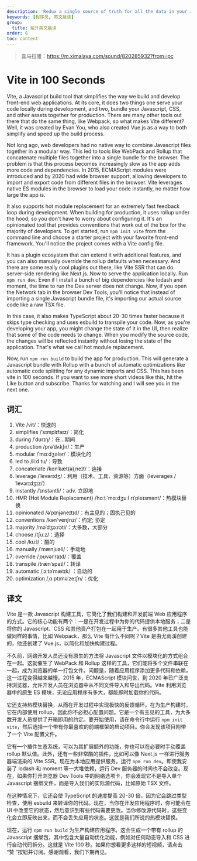 ```yaml
---
description: 'Redux a single source of truth for all the data in your Javascript application.'
keywords: [程序员, 英文晨读]
group:
  title: 紫升英文晨读
order: 8
toc: content
---
```


> 喜马拉雅：https://m.ximalaya.com/sound/820285932?from=pc

# Vite in 100 Seconds

Vite, a Javascript build tool that simplifies the way we build and develop front-end web applications. At its core, it does two things one serve your code locally during development, and two, bundle your Javascript, CSS, and other assets together for production. There are many other tools out there that do the same thing, like Webpack, so what makes Vite different? Well, it was created by Evan You, who also created Vue.js as a way to both simplify and speed up the build process.

Not long ago, web developers had no native way to combine Javascript files together in a modular way. This led to tools like WebPack and Rollup that concatenate multiple files together into a single bundle for the browser. The problem is that this process becomes increasingly slow as the app adds more code and dependencies. In 2015, ECMAScript modules were introduced and by 2020 had wide browser support, allowing developers to import and export code from different files in the browser. Vite leverages native ES modules in the browser to load your code instantly, no matter how large the app is.

It also supports hot module replacement for an extremely fast feedback loop during development. When building for production, it uses rollup under the hood, so you don't have to worry about configuring it. It's an opinionated tool that provides conventions that work out of the box for the majority of developers. To get started, run `npm init vite` from the command line and choose a starter project with your favorite front-end framework. You'll notice the project comes with a Vite config file.

It has a plugin ecosystem that can extend it with additional features, and you can also manually override the rollup defaults when necessary. And there are some really cool plugins out there, like Vite SSR that can do server-side rendering like Next.js. Now to serve the application locally. Run `npm run dev`. Even if I install a bunch of big dependencies like lodash and moment, the time to run the Dev server does not change. Now, if you open the Network tab in the browser Dev Tools, you'll notice that instead of importing a single Javascript bundle file, it's importing our actual source code like a raw TSX file.

In this case, it also makes TypeScript about 20-30 times faster because it skips type checking and uses esbuild to transpile your code. Now, as you're developing your app, you might change the state of it in the UI, then realize that some of the code needs to change. When you modify the source code, the changes will be reflected instantly without losing the state of the application. That's what we call hot module replacement.

Now, run `npm run build` to build the app for production. This will generate a Javascript bundle with Rollup with a bunch of automatic optimizations like automatic code splitting for any dynamic imports and CSS. This has been vite in 100 seconds. If you want to see more short videos like this, hit the Like button and subscribe. Thanks for watching and I will see you in the next one.

## 词汇

1. Vite /vit/：快速的
1. simplifies /ˈsɪmplɪfaɪz/：简化
1. during /ˈdʊrɪŋ/：在…期间
1. production /prəˈdʌkʃn/：生产
1. modular /ˈmɑːdʒələr/：模块化的
1. led to /liːd tu/：导致
1. concatenate /kɑnˈkæt(ə)ˌneɪt/：连接
1. leverage /ˈlevərɪdʒ/：利用（技术、工具、资源等）方面（leverages /ˈlevərɪdʒɪz/）
1. instantly /ˈɪnstəntli/：adv. 立即地
1. HMR (Hot Module Replacement) /hɑːt ˈmɑːdʒuːl rɪˈpleɪsmənt/：热模块替换
1. opinionated /əˈpɪnjəneɪtɪd/：有主见的；固执己见的
1. conventions /kən'venʃnz/：约定; 协定
1. majority /məˈdʒɔːrəti/：大多数，大部分
1. choose /tʃuːz/：选择
1. cool /kuːl/：酷的
1. manually /ˈmænjuəli/：手动地
1. override /ˌoʊvərˈraɪd/：覆盖
1. transpile /trænˈspaɪl/：转译
1. automatic /ˌɔːtəˈmætɪk/ ：自动的
1. optimization /ˌɑːptɪməˈzeɪʃn/：优化

## 译文

Vite 是一款 Javascript 构建工具，它简化了我们构建和开发前端 Web 应用程序的方式。它的核心功能有两个：一是在开发过程中为你的代码提供本地服务；二是将你的 Javascript、CSS 和其他资产打包在一起用于生产。有很多其他工具也能做同样的事情，比如 Webpack，那么 Vite 有什么不同呢？Vite 是由尤雨溪创建的，他还创建了 Vue.js，以简化和加快构建过程。

不久前，网络开发人员还没有原生的方法将 Javascript 文件以模块化的方式组合在一起。这就催生了 WebPack 和 Rollup 这样的工具，它们能将多个文件串联在一起，成为浏览器的单一打包文件。问题是，随着应用程序添加更多代码和依赖，这一过程变得越来越慢。2015 年，ECMAScript 模块问世，到 2020 年已广泛支持浏览器，允许开发人员在浏览器中从不同文件导入和导出代码。Vite 利用浏览器中的原生 ES 模块，无论应用程序有多大，都能即时加载你的代码。

它还支持热模块替换，从而在开发过程中实现极快的反馈循环。在为生产构建时，它在内部使用 rollup，因此你不必担心配置问题。它是一个有主见的工具，为大多数开发人员提供了开箱即用的约定。要开始使用，请在命令行中运行 `npm init vite`，然后选择一个带有你最喜欢的前端框架的启动项目。你会发现该项目附带了一个 Vite 配置文件。

它有一个插件生态系统，可以为其扩展额外的功能，你也可以在必要时手动覆盖 rollup 默认值。此外，还有一些非常酷的插件，比如可以像 Next.js 一样进行服务器端渲染的 Vite SSR。现在为本地应用提供服务。运行 `npm run dev`。即使我安装了 lodash 和 moment 等一大堆依赖，运行 Dev 服务器的时间也不会改变。现在，如果你打开浏览器 Dev Tools 中的网络选项卡，你会发现它不是导入单个 Javascript 捆绑文件，而是导入我们的实际源代码，比如原始 TSX 文件。

在这种情况下，它还会使 TypeScript 的速度提高 20-30 倍，因为它会跳过类型检查，使用 esbuild 来转译你的代码。现在，当你在开发应用程序时，你可能会在 UI 中改变它的状态，然后意识到有些代码需要更改。当你修改源代码时，这些变化会立即反映出来，而不会丢失应用的状态。这就是我们所说的热模块替换。

现在，运行 `npm run build` 为生产构建应用程序。这会生成一个带有 rollup 的 Javascript 捆绑包，其中包含大量自动优化功能，例如对任何动态导入和 CSS 进行自动代码拆分。这就是 Vite 100 秒。如果你想看更多这样的短视频，请点击 “赞 ”按钮并订阅。感谢观看，我们下期再见。
